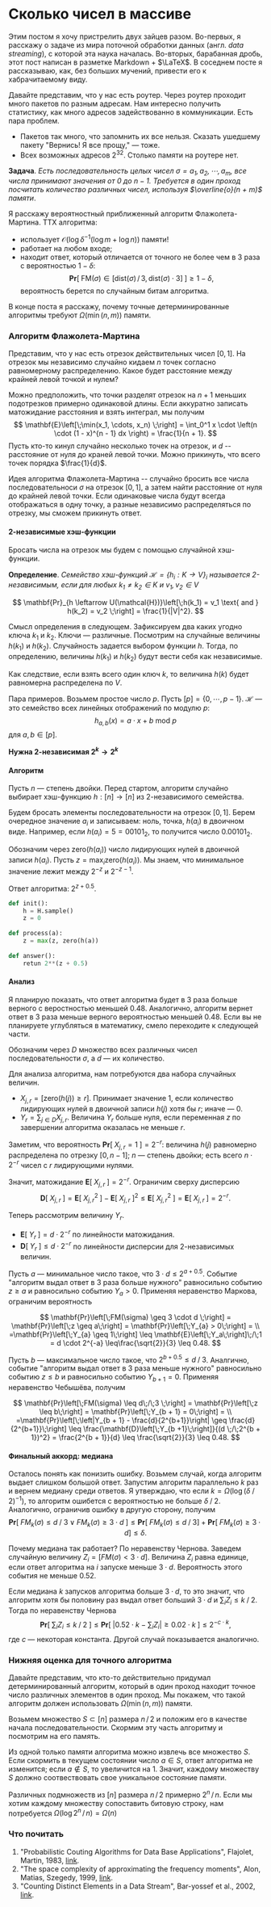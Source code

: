 # Сколько чисел в массиве

Этим постом я хочу пристрелить двух зайцев разом. Во-первых, я расскажу о задаче из мира поточной обработки данных (англ. *data streaming*), с которой эта наука началась. Во-вторых, барабанная дробь, этот пост написан в разметке Markdown + $\LaTeX$. В соседнем посте я рассказываю, как, без больших мучений, привести его к хабрачитаемому виду.

Давайте представим, что у нас есть роутер. Через роутер проходит много пакетов по разным адресам. Нам интересно получить статистику, как много адресов задействованно в коммуникации. Есть пара проблем. 

* Пакетов так много, что запомнить их все нельзя. Сказать ушедшему пакету "Вернись! Я все прощу," — тоже. 
* Всех возможных адресов $2^{32}$. Столько памяти на роутере нет.

**Задача**. *Есть последовательность целых чисел $\sigma = a_1, a_2, \cdots, a_m$, все числа принимают значения от $0$ до $n - 1$. Требуется в один проход посчитать количество различных чисел, используя $\overline{o}(n + m)$ памяти*.

<!--cut Дальше --> 

Я расскажу вероятностный приближенный алгоритм Флажолета-Мартина. ТТХ алгоритма:

* использует $\mathcal{O}\left(\log \delta^{-1} (\log m + \log n)\right)$ памяти!
* работает на любом входе;
* находит ответ, который отличается от точного не более чем в 3 раза с вероятностью $1 - \delta$:
$$
\mathbf{Pr}\left[\; \text{FM}(\sigma) \in [\text{dist}(\sigma) \,/\, 3, \text{dist}(\sigma) \cdot 3]\;\right] \geq 1 - \delta,
$$
вероятность берется по случайным битам алгоритма. 

В конце поста я расскажу, почему точные детерминированные алгоритмы требуют $\Omega(\min(n, m))$ памяти.

### Алгоритм Флажолета-Мартина

Представим, что у нас есть отрезок действительных чисел $[0, 1]$. На отрезок мы независимо случайно кидаем $n$ точек согласно равномерному распределению. Какое будет расстояние между крайней левой точкой и нулем?

Можно предположить, что точки разделят отрезок на $n + 1$ меньших подотрезков примерно одинаковой длины. Если аккуратно записать матожидание расстояния и взять интеграл, мы получим
$$
\mathbf{E}\left[\;\min(x_1, \cdots, x_n) \;\right] = \int_0^1 x \cdot \left(n \cdot (1 - x)^{n - 1} dx \right) = \frac{1}{n + 1}.
$$
Пусть кто-то кинул случайно несколько точек на отрезок, и $d$ -- расстояние от нуля до краней левой точки. Можно прикинуть, что всего точек порядка $\frac{1}{d}$. 

Идея алгоритма Флажолета-Мартина -- случайно бросить все числа последовательноси $\sigma$ на отрезок $[0, 1]$, а затем найти расстояние от нуля до крайней левой точки. Если одинаковые числа будут всегда отображаться в одну точку, а разные независимо распределяться по отрезку, мы сможем прикинуть ответ. 

#### 2-независимые хэш-функции

Бросать числа на отрезок мы будем с помощью случайной хэш-функции. 

**Определение**. *Семейство хэш-функций $\mathcal{H} = \{h_i : K \rightarrow V\}_i$ называется 2-независимым, если для любых $k_1 \neq k_2 \in K$ и $v_1, v_2 \in V$*

$$
\mathbf{Pr}_{h \leftarrow U(\mathcal{H})}\left[\;h(k_1) = v_1 \text{ and } h(k_2) = v_2 \;\right] = \frac{1}{|V|^2}.
$$

Смысл определения в следующем. Зафиксируем два каких угодно ключа $k_1$ и $k_2$.
Ключи — различные. Посмотрим на случайные величины $h(k_1)$ и $h(k_2)$. Случайность задается выбором функции $h$. Тогда, по определению, величины $h(k_1)$ и $h(k_2)$ будут вести себя как независимые.

Как следствие, если взять всего один ключ $k$, то величина $h(k)$ будет равномерна распределена по $V$.

Пара примеров. Возьмем простое число $p$. Пусть $[p] = \{0, \cdots, p - 1\}$. $\mathcal{H}$ — это семейство всех линейных отображений по модулю $p$:
 $$h_{a, b}(x) = a \cdot x + b \text{ mod } p$$ 
 для $a, b \in [p]$.

**Нужна 2-независимая $2^k \rightarrow 2^k$**

#### Алгоритм

Пусть $n$ — степень двойки.
Перед стартом, алгоритм случайно выбирает хэш-функцию $h : [n] \rightarrow [n]$ из 2-независимого семейства.

Будем бросать элементы последовательности на отрезок $[0, 1]$. Берем очередное значение $a_i$ и записываем: ноль, точка, $h(a_i)$ в двоичном виде. Например, если $h(a_i) = 5 = 00101_2$, то получится число $0.00101_2$.

Обозначим через $\text{zero}(h(a_i))$ число лидирующих нулей в двоичной записи $h(a_i)$. Пусть $z = \max_i \text{zero}(h(a_i))$. Мы знаем, что минимальное значение лежит между $2^{-z}$ и $2^{-z - 1}$.

Ответ алгоритма: $2^{z + 0.5}$.

```python
def init():
	h = H.sample()
	z = 0
	
def process(a):
	z = max(z, zero(h(a))
	
def answer():
	retun 2**(z + 0.5)
```

#### Анализ

Я планирую показать, что ответ алгоритма будет в 3 раза больше верного с веростностью меньшей $0.48$. Аналогично, алгоритм вернет ответ в 3 раза меньше верного вероятностью меньшей $0.48$. Если вы не планируете углубляться в математику, смело переходите к следующей части.

Обозначим через $D$ множество всех различных чисел последовательности $\sigma$, а $d$ — их количество.

Для анализа алгоритма, нам потребуются два набора случайных величин.

* $X_{j, r} = \left[ \text{zero}(h(j)) \geq r \right]$. Принимает значение 1, если количество лидирующих нулей в двоичной записи $h(j)$ хотя бы $r$; иначе — $0$. 
* $Y_r = \sum_{j \in D} X_{j, r}$. Величина $Y_r$ больше нуля, если переменная $z$ по завершении алгоритма оказалась не меньше $r$.

Заметим, что вероятность $\mathbf{Pr}\left[\;X_{j, r} = 1\;\right] = 2^{-r}$: величина $h(j)$ равномерно распределена по отрезку $[0, n - 1]$; $n$ — степень двойки; есть всего $n \cdot 2^{-r}$ чисел с $r$ лидирующими нулями.

Значит, матожидание $\mathbf{E}\left[\;X_{j, r}\;\right] = 2^{-r}$. Ограничим сверху дисперсию 
$$
\mathbf{D}\left[\;X_{j, r}\;\right] = \mathbf{E}\left[\;X^2_{j, r}\;\right] - \mathbf{E}\left[\;X_{j, r}\;\right]^2 \leq \mathbf{E}\left[\;X^2_{j, r}\;\right] = \mathbf{E}\left[\;X_{j, r}\;\right] = 2^{-r}.
$$

<!-- Заметим, что для любых двух $i$ и $j$
$$
\mathbf{D}\left[\;X_{i, r} + X_{j, r}\;\right] = \mathbf{E}\left[\;(X_{i, r} + X_{j, r})^2\;\right] - \left(\mathbf{E}\left[\;X_{i, r}\;\right] + \mathbf{E}\left[\;X_{j, r}\;\right]\right)^2
$$
$$
\mathbf{E}\left[\;(X_{i, r} + X_{j, r})^2\;\right] = \mathbf{E}\left[\;X_{i, r}^2\;\right] + 2 \cdot \mathbf{E}\left[\;X_{i, r} \cdot X_{j, r}\;\right] + \mathbf{E}\left[\;X_{j, r}^2\;\right] 
$$
$$
\left(\mathbf{E}\left[\;X_{i, r}\;\right] + \mathbf{E}\left[\;X_{j, r}\;\right]\right)^2 = \mathbf{E}\left[\;X_{i, r}\;\right]^2 + 2 \cdot \mathbf{E}\left[\;X_{i, r}\;\right] \cdot \mathbf{E}\left[\;X_{j, r}\;\right] + \mathbf{E}\left[\;X_{j, r}\;\right]^2 
$$ -->

Теперь рассмотрим величину $Y_r$.

* $\mathbf{E}\left[\;Y_r\;\right] = d \cdot 2^{-r}$ по линейности матожидания.
* $\mathbf{D}\left[\;Y_r\;\right] \leq d \cdot 2^{-r}$ по линейности дисперсии для 2-независимых величин.

Пусть $a$ — минимальное число такое, что $3 \cdot d \leq 2^{a + 0.5}$. Событие "алгоритм выдал ответ в 3 раза больше нужного" равносильно событию $z \geq a$ и равносильно событию $Y_a > 0$. Применяя неравенство Маркова, ограничим вероятность

$$
\mathbf{Pr}\left[\;FM(\sigma) \geq 3 \cdot d \;\right] = \mathbf{Pr}\left[\;z \geq a\;\right] = \mathbf{Pr}\left[\;Y_{a} > 0\;\right] = \\ =\mathbf{Pr}\left[\;Y_{a} \geq 1\;\right] \leq \mathbf{E}\left[\;Y_a\;\right]\;/\;1 = d \cdot 2^{-a} \leq\frac{\sqrt{2}}{3} \leq 0.48.
$$

Пусть $b$ — максимальное число такое, что $2^{b + 0.5} \leq d \;/\;3$. Аналгично, cобытие "алгоритм выдал ответ в 3 раза меньше нужного" равносильно событию $z \leq b$ и равносильно событию $Y_{b+ 1} = 0$. Применяя неравенство Чебышёва, получим

$$
\mathbf{Pr}\left[\;FM(\sigma) \leq d\;/\;3 \;\right] = \mathbf{Pr}\left[\;z \leq b\;\right] = \mathbf{Pr}\left[\;Y_{b + 1} = 0\;\right] = \\ =\mathbf{Pr}\left[\;\left|Y_{b + 1} - \frac{d}{2^{b+1}}\right| \geq  \frac{d}{2^{b+1}}\;\right] \leq \frac{\mathbf{D}\left[\;Y_{b +1}\;\right]}{(d \;/\;2^{b + 1})^2} = \frac{2^{b + 1}}{d} \leq \frac{\sqrt{2}}{3} \leq 0.48.
$$

#### Финальный аккорд: медиана

Осталось понять как понизить ошибку. Возьмем случай, когда алгоритм выдает слишком большой ответ. Запустим алгоритм параллельно $k$ раз и вернем медиану среди ответов. Я утверждаю, что если $k = \Omega(\log (\delta\;/\;2)^{-1})$, то алгоритм ошибется с вероятностью не больше $\delta\;/\;2$. Аналогично, ограничив ошибку в другую сторону, получим
$$
\mathbf{Pr}\left[\;FM_k(\sigma) \leq d\;/\;3 \vee FM_k(\sigma) \geq 3 \cdot d\;\right] \leq \mathbf{Pr}\left[\;FM_k(\sigma) \leq d\;/\;3 \right] + \mathbf{Pr}\left[\;FM_k(\sigma) \geq 3 \cdot d \right] \leq \delta.
$$

Почему медиана так работает? По неравенству Чернова. Заведем случайную величину $Z_i = [FM(\sigma) < 3 \cdot d]$. Величина $Z_i$ равна единице, если ответ алгоритма на $i$ запуске меньше $3 \cdot d$. Вероятность этого события не меньше 0.52.

Если медиана $k$ запусков алгоритма больше $3 \cdot d$, то это значит, что алгоритм хотя бы половину раз выдал ответ больший $3 \cdot d$ и $\sum_i Z_i \leq k \;/\;2$. Тогда по неравенству Чернова
$$
\mathbf{Pr}\left[\;\sum_i Z_i \leq k\;/\;2 \;\right] \leq \mathbf{Pr}\left[\;\left| 0.52 \cdot k - \sum_i Z_i \right| \geq 0.02 \cdot k \;\right] \leq 2^{-c \cdot k},
$$
где $c$ — некоторая константа. Другой случай показывается аналогично.

 
### Нижняя оценка для точного алгоритма

Давайте представим, что кто-то действительно придумал детерминированный алгоритм, который в один проход находит точное число различных элементов в один проход. Мы покажем, что такой алгоритм должен использовать $\Omega(\min(n, m))$ памяти.

Возьмем множество $S \subset [n]$ размера $n \,/\, 2$ и положим его в качестве начала последовательности. Скормим эту часть алгоритму и посмотрим на его память.

Из одной только памяти алгоритма можно извлечь все множество $S$. Если скормить в текущем состоянии число $a \in S$, ответ алгоритма не изменится; если $a \not\in S$, то увеличится на 1. Значит, каждому множеству $S$ должно соотвествовать свое уникальное состояние памяти.

Различных подмножеств из $[n]$ размера $n\,/\,2$ примерно $2^n\,/\,n$. Если мы хотим каждому множеству сопоставить битовую строку, нам потребуется $\Omega(\log 2^n \,/\,n) = \Omega(n)$ 
 
### Что почитать

<!-- Алгоритм Флажолета-Мартина имеет один серьезный недостаток. В нем нельзя регулировать точность. В последней ссылке ниже, можно --> 

1. "Probabilistic Couting Algorithms for Data Base Applications", Flajolet, Martin, 1983, [link](http://www.mathcs.emory.edu/~cheung/papers/StreamDB/Probab/1985-Flajolet-Probabilistic-counting.pdf). 
2. "The space complexity of approximating the frequency moments", Alon, Matias, Szegedy, 1999, [link](http://www.tau.ac.il/~nogaa/PDFS/amsz4.pdf).
3. "Counting Distinct Elements in a Data Stream", Bar-yossef et al., 2002, [link](http://citeseerx.ist.psu.edu/viewdoc/summary?doi=10.1.1.12.6276).

